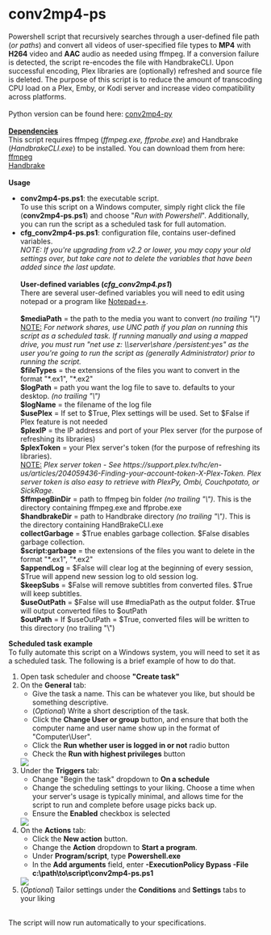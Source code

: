 # conv2mp4-ps
Powershell script that recursively searches through a user-defined file path (<i>or paths</i>) and convert all videos of user-specified file types to <b>MP4</b> with <b>H264</b> video and <b>AAC</b> audio as needed using ffmpeg. If a conversion failure is detected, the script re-encodes the file with HandbrakeCLI. Upon successful encoding, Plex libraries are (optionally) refreshed and source file is deleted. The purpose of this script is to reduce the amount of transcoding CPU load on a Plex, Emby, or Kodi server and increase video compatibility across platforms.<br><br>
Python version can be found here: <a href="https://github.com/BrianDMG/conv2mp4-py">conv2mp4-py</a><br><br>
<b><u>Dependencies</u></b><br>
This script requires ffmpeg (<i>ffmpeg.exe, ffprobe.exe</i>) and Handbrake (<i>HandbrakeCLI.exe</i>) to be installed. You can download them from here:<br>
<a href="https://ffmpeg.org/download.html">ffmpeg</a><br>
<a href="https://handbrake.fr/downloads.php">Handbrake</a><br><br>
<b>Usage</b><br>
<ul><li><b>conv2mp4-ps.ps1</b>: the executable script.<br>
To use this script on a Windows computer, simply right click the file (<b>conv2mp4-ps.ps1</b>) and choose "<i>Run with Powershell</i>". Additionally, you can run the script as a scheduled task for full automation.</li>
<li><b>cfg_conv2mp4-ps.ps1</b>: configuration file, contains user-defined variables.<br>
<i>NOTE: If you're upgrading from v2.2 or lower, you may copy your old settings over, but take care not to delete the variables that have been added since the last update.</i><br><br>
<b>User-defined variables (<i>cfg_conv2mp4.ps1</i>)</b><br>
There are several user-defined variables you will need to edit using notepad or a program like <a href="https://notepad-plus-plus.org/download/v6.9.2.html">Notepad++</a>.<br><br>
<b>$mediaPath</b> = the path to the media you want to convert <i>(no trailing "\")</i><br>
<u>NOTE:</u> <i>For network shares, use UNC path if you plan on running this script as a scheduled task. If running manually and using a mapped drive, you must run "net use z: \\server\share /persistent:yes" as the user you're going to run the script as (generally Administrator) prior to running the script.</i><br>
<b>$fileTypes</b> = the extensions of the files you want to convert in the format "*.ex1", "*.ex2"<br> 
<b>$logPath</b> = path you want the log file to save to. defaults to your desktop. <i>(no trailing "\")</i><br>
<b>$logName</b> = the filename of the log file<br>
<b>$usePlex</b> = If set to $True, Plex settings will be used. Set to $False if Plex feature is not needed<br>
<b>$plexIP</b> = the IP address and port of your Plex server (for the purpose of refreshing its libraries)<br>
<b>$plexToken</b> = your Plex server's token (for the purpose of refreshing its libraries).<br>
<u>NOTE:</u> <i>Plex server token - See https://support.plex.tv/hc/en-us/articles/204059436-Finding-your-account-token-X-Plex-Token. Plex server token is also easy to retrieve with PlexPy, Ombi, Couchpotato, or SickRage.</i><br>
<b>$ffmpegBinDir</b> = path to ffmpeg bin folder <i>(no trailing "\")</i>. This is the directory containing ffmpeg.exe and ffprobe.exe<br> 
<b>$handbrakeDir</b> = path to Handbrake directory <i>(no trailing "\")</i>. This is the directory containing HandBrakeCLI.exe<br>
<b>collectGarbage</b> = $True enables garbage collection. $False disables garbage collection.<br>
<b>$script:garbage</b> = the extensions of the files you want to delete in the format "*.ex1", "*.ex2"<br>
<b>$appendLog</b> = $False will clear log at the beginning of every session, $True will append new session log to old session log.<br>
<b>$keepSubs</b> = $False will remove subtitles from converted files. $True will keep subtitles.<br>
<b>$useOutPath</b> = $False will use #mediaPath as the output folder. $True will output converted files to $outPath<br>
<b>$outPath</b> = If $useOutPath = $True, converted files will be written to this directory (no trailing "\")<br></li></ul>

<b>Scheduled task example</b><br>
To fully automate this script on a Windows system, you will need to set it as a scheduled task. The following is a brief example of how to do that.
<ol><li>Open task scheduler and choose <b>"Create task"</b></li>
<li>On the <b>General</b> tab:
<ul><li>Give the task a name. This can be whatever you like, but should be something descriptive.</li>
<li>(<i>Optional</i>) Write a short description of the task.</li>
<li>Click the <b>Change User or group</b> button, and ensure that both the computer name and user name show up in the format of "Computer\User".</li>
<li>Click the <b>Run whether user is logged in or not</b> radio button</li>
<li>Check the <b>Run with highest privileges</b> button</li></ul>
<img src="http://teague.io/wp-content/uploads/2017/04/1.png"><br></li>
<li>Under the <b>Triggers</b> tab:
<ul><li>Change "Begin the task" dropdown to <b>On a schedule</b></li>
<li>Change the scheduling settings to your liking. Choose a time when your server's usage is typically minimal, and allows time for the script to run and complete before usage picks back up.</li>
<li>Ensure the <b>Enabled</b> checkbox is selected</li></ul>
<img src="http://teague.io/wp-content/uploads/2017/04/2.png"></li>
<li>On the <b>Actions</b> tab:
<ul><li>Click the <b>New action</b> button.</li>
<li>Change the <b>Action</b> dropdown to <b>Start a program</b>.</li>
<li>Under <b>Program/script</b>, type <b>Powershell.exe</b></li>
<li>In the <b>Add arguments</b> field, enter <b>-ExecutionPolicy Bypass -File c:\path\to\script\conv2mp4-ps.ps1</b></li></ul>
<img src="http://teague.io/wp-content/uploads/2017/04/3.png"></li>
<li>(<i>Optional</i>) Tailor settings under the <b>Conditions</b> and <b>Settings</b> tabs to your liking</li></ol>
<br>The script will now run automatically to your specifications.
